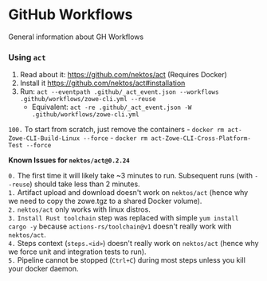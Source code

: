 # GitHub Workflows

General information about GH Workflows

### Using `act`

1. Read about it: https://github.com/nektos/act (Requires Docker)
2. Install it https://github.com/nektos/act#installation
3. Run: `act --eventpath .github/_act_event.json --workflows .github/workflows/zowe-cli.yml --reuse`
    - Equivalent: `act -re .github/_act_event.json -W .github/workflows/zowe-cli.yml`

`100.` To start from scratch, just remove the containers
    - `docker rm act-Zowe-CLI-Build-Linux --force`
    - `docker rm act-Zowe-CLI-Cross-Platform-Test --force`

**Known Issues for `nektos/act@0.2.24`**

`0.` The first time it will likely take ~3 minutes to run. Subsequent runs (with `--reuse`) should take less than 2 minutes. <br/>
`1.` Artifact upload and download doesn't work on `nektos/act` (hence why we need to copy the zowe.tgz to a shared Docker volume). <br/>
`2.` `nektos/act` only works with linux distros. <br/>
`3.` `Install Rust toolchain` step was replaced with simple `yum install cargo -y` because `actions-rs/toolchain@v1` doesn't really work with `nektos/act`. <br/>
`4.` Steps context (`steps.<id>`) doesn't really work on `nektos/act` (hence why we force unit and integration tests to run). <br/>
`5.` Pipeline cannot be stopped (`Ctrl+C`) during most steps unless you kill your docker daemon. <br/>
